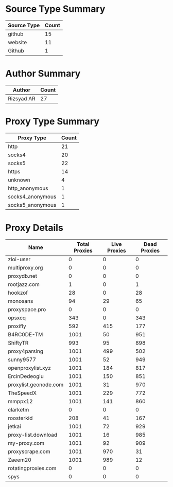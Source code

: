 # Source Type Summary

| Source Type | Count |
|-------------|-------|
| github | 15 |
| website | 11 |
| Github | 1 |


# Author Summary

| Author | Count |
|--------|-------|
| Rizsyad AR | 27 |


# Proxy Type Summary

| Proxy Type | Count |
|------------|-------|
| http | 21 |
| socks4 | 20 |
| socks5 | 22 |
| https | 14 |
| unknown | 4 |
| http_anonymous | 1 |
| socks4_anonymous | 1 |
| socks5_anonymous | 1 |


# Proxy Details

| Name | Total Proxies | Live Proxies | Dead Proxies |
|------|---------------|--------------|---------------|
| zloi-user | 0 | 0 | 0 |
| multiproxy.org | 0 | 0 | 0 |
| proxydb.net | 0 | 0 | 0 |
| rootjazz.com | 1 | 0 | 1 |
| hookzof | 28 | 0 | 28 |
| monosans | 94 | 29 | 65 |
| proxyspace.pro | 0 | 0 | 0 |
| opsxcq | 343 | 0 | 343 |
| proxifly | 592 | 415 | 177 |
| B4RC0DE-TM | 1001 | 50 | 951 |
| ShiftyTR | 993 | 95 | 898 |
| proxy4parsing | 1001 | 499 | 502 |
| sunny9577 | 1001 | 52 | 949 |
| openproxylist.xyz | 1001 | 184 | 817 |
| ErcinDedeoglu | 1001 | 150 | 851 |
| proxylist.geonode.com | 1001 | 31 | 970 |
| TheSpeedX | 1001 | 229 | 772 |
| mmppx12 | 1001 | 141 | 860 |
| clarketm | 0 | 0 | 0 |
| roosterkid | 208 | 41 | 167 |
| jetkai | 1001 | 72 | 929 |
| proxy-list.download | 1001 | 16 | 985 |
| my-proxy.com | 1001 | 92 | 909 |
| proxyscrape.com | 1001 | 970 | 31 |
| Zaeem20 | 1001 | 989 | 12 |
| rotatingproxies.com | 0 | 0 | 0 |
| spys | 0 | 0 | 0 |
